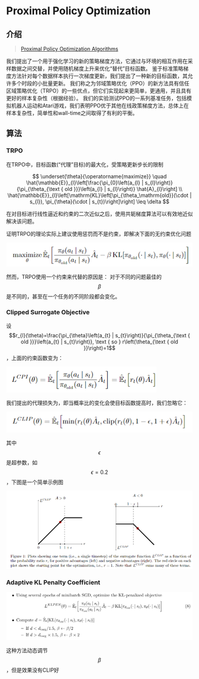 # Proximal Policy Optimization

## 介绍

> [Proximal Policy Optimization Algorithms](https://arxiv.org/pdf/1707.06347.pdf)

我们提出了一个用于强化学习的新的策略梯度方法，它通过与环境的相互作用在采样数据之间交替，并使用随机梯度上升来优化“替代”目标函数。 鉴于标准策略梯度方法针对每个数据样本执行一次梯度更新，我们提出了一种新的目标函数，其允许多个时段的小批量更新。 我们称之为邻域策略优化（PPO）的新方法具有信任区域策略优化（TRPO）的一些优点，但它们实现起来更简单，更通用，并且具有更好的样本复杂性（根据经验）。 我们的实验测试PPO的一系列基准任务，包括模拟机器人运动和Atari游戏，我们表明PPO优于其他在线政策梯度方法，总体上在样本复杂性，简单性和wall-time之间取得了有利的平衡。

## 算法

### TRPO

在TRPO中，目标函数\(“代理”目标\)的最大化，受策略更新步长的限制

$$
\underset{\theta}{\operatorname{maximize}} \quad \hat{\mathbb{E}}_{l}\left[\frac{\pi_{0}\left(a_{l} | s_{l}\right)}{\pi_{\theta_{\text { old }}}\left(a_{l} | s_{l}\right)} \hat{A}_{l}\right]
\\
\hat{\mathbb{E}}_{l}\left[\mathrm{KL}\left[\pi_{\theta_\mathrm{old}}(\cdot | s_{l}), \pi_{\theta}(\cdot | s_{t})\right]\right] \leq \delta
$$

在对目标进行线性逼近和约束的二次近似之后，使用共轭梯度算法可以有效地近似解决该问题。

证明TRPO的理论实际上建议使用惩罚而不是约束，即解决下面的无约束优化问题

![](../../.gitbook/assets/image%20%2866%29.png)

然而，TRPO使用一个约束来代替的原因是： 对于不同的问题最佳的$$β$$是不同的，甚至在一个任务的不同阶段都会变化。 

### Clipped Surrogate Objective

设 $$r_{l}(\theta)=\frac{\pi_{\theta}\left(a_{t} | s_{t}\right)}{\pi_{\theta_{\text { old }}}\left(a_{t} | s_{t}\right)}, \text { so } r\left(\theta_{\text { old }}\right)=1$$ ，上面的约束函数变为：

![](../../.gitbook/assets/image%20%2815%29.png)

我们提出的代理损失为，即当概率比的变化会使目标函数提高时，我们忽略它：

![](../../.gitbook/assets/image%20%2843%29.png)

其中 $$\epsilon$$是超参数，如 $$\epsilon=0.2$$ ，下图是一个简单示例图

![](../../.gitbook/assets/image%20%2892%29.png)

### Adaptive KL Penalty Coefficient

![](../../.gitbook/assets/image%20%2858%29.png)

这种方法动态调节 $$β$$ ，但是效果没有CLIP好

